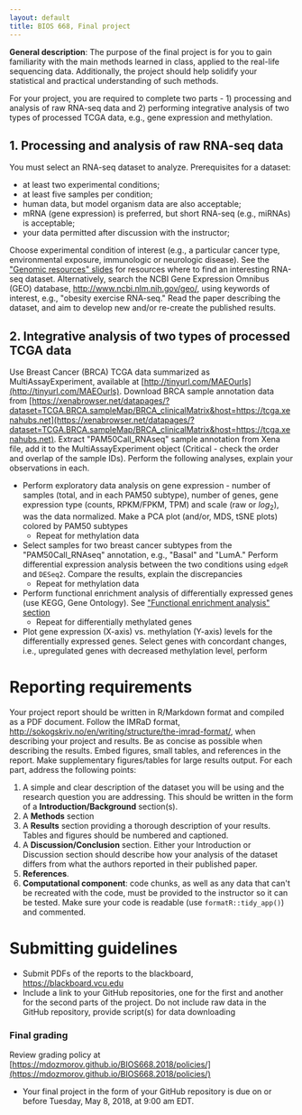 ```yaml
---
layout: default
title: BIOS 668, Final project
---
```


**General description**: The purpose of the final project is for you to gain familiarity with the main methods learned in class, applied to the real-life sequencing data. Additionally, the project should help solidify your statistical and practical understanding of such methods.

For your project, you are required to complete two parts - 1) processing and analysis of raw RNA-seq data and 2) performing integrative analysis of two types of processed TCGA data, e.g., gene expression and methylation.

## 1. Processing and analysis of raw RNA-seq data

You must select an RNA-seq dataset to analyze. Prerequisites for a dataset: 

- at least two experimental conditions;
- at least five samples per condition;
- human data, but model organism data are also acceptable;
- mRNA (gene expression) is preferred, but short RNA-seq (e.g., miRNAs) is acceptable;
- your data permitted after discussion with the instructor;

Choose experimental condition of interest (e.g., a particular cancer type, environmental exposure, immunologic or neurologic disease). See the ["Genomic resources" slides]({{site.baseurl}}/assets/03_Genomic_resources/02_Genomic_Resources.pdf) for resources where to find an interesting RNA-seq dataset. Alternatively, search the NCBI Gene Expression Omnibus (GEO) database, <http://www.ncbi.nlm.nih.gov/geo/>, using keywords of interest, e.g., "obesity exercise RNA-seq." Read the paper describing the dataset, and aim to develop new and/or re-create the published results.

## 2. Integrative analysis of two types of processed TCGA data

Use Breast Cancer (BRCA) TCGA data summarized as MultiAssayExperiment, available at [http://tinyurl.com/MAEOurls](http://tinyurl.com/MAEOurls). Download BRCA sample annotation data from [https://xenabrowser.net/datapages/?dataset=TCGA.BRCA.sampleMap/BRCA_clinicalMatrix&host=https://tcga.xenahubs.net](https://xenabrowser.net/datapages/?dataset=TCGA.BRCA.sampleMap/BRCA_clinicalMatrix&host=https://tcga.xenahubs.net). Extract "PAM50Call_RNAseq" sample annotation from Xena file, add it to the MultiAssayExperiment object (Critical - check the order and overlap of the sample IDs). Perform the following analyses, explain your observations in each.

- Perform exploratory data analysis on gene expression - number of samples (total, and in each PAM50 subtype), number of genes, gene expression type (counts, RPKM/FPKM, TPM) and scale (raw or $log_2$), was the data normalized. Make a PCA plot (and/or, MDS, tSNE plots) colored by PAM50 subtypes
    - Repeat for methylation data
- Select samples for two breast cancer subtypes from the "PAM50Call_RNAseq" annotation, e.g., "Basal" and "LumA." Perform differential expression analysis between the two conditions using `edgeR` and `DESeq2`. Compare the results, explain the discrepancies
    - Repeat for methylation data
- Perform functional enrichment analysis of differentially expressed genes (use KEGG, Gene Ontology). See ["Functional enrichment analysis" section](https://mdozmorov.github.io/BIOS567.2017/syllabus/)
    - Repeat for differentially methylated genes
- Plot gene expression (X-axis) vs. methylation (Y-axis) levels for the differentially expressed genes. Select genes with concordant changes, i.e., upregulated genes with decreased methylation level, perform 

# Reporting requirements

Your project report should be written in R/Markdown format and compiled as a PDF document. Follow the IMRaD format, <http://sokogskriv.no/en/writing/structure/the-imrad-format/>, when describing your project and results. Be as concise as possible when describing the results. Embed figures, small tables, and references in the report. Make supplementary figures/tables for large results output. For each part, address the following points:

1. A simple and clear description of the dataset you will be using and the research question you are addressing. This should be written in the form of a **Introduction/Background** section(s).
2. A **Methods** section
3. A **Results** section providing a thorough description of your results. Tables and figures should be numbered and captioned.
4. A **Discussion/Conclusion** section. Either your Introduction or Discussion section should describe how your analysis of the dataset differs from what the authors reported in their published paper.
5. **References**.
6. **Computational component**: code chunks, as well as any data that can't be recreated with the code, must be provided to the instructor so it can be tested. Make sure your code is readable (use `formatR::tidy_app()`) and commented.

# Submitting guidelines

- Submit PDFs of the reports to the blackboard, https://blackboard.vcu.edu
- Include a link to your GitHub repositories, one for the first and another for the second parts of the project. Do not include raw data in the GitHub repository, provide script(s) for data downloading


### Final grading

Review grading policy at [https://mdozmorov.github.io/BIOS668.2018/policies/](https://mdozmorov.github.io/BIOS668.2018/policies/)

- Your final project in the form of your GitHub repository is due on or before Tuesday, May 8, 2018, at 9:00 am EDT.

<!--
- Following the submission, you will be assigned to grade one of your peer's project.  
    - The peer-to-peer assignment will be sent through Blackboard.
    - Clone your peer's repository on your computer and knit the final project document.
    - Learn from the code and critically assess each section of the final project (Introduction, each Method/Results subsections, etc.).
    - Critically assess each section as "pass," "fail," "marginal," briefly noting the rationale for the assessment.
    - The goal of your assessment is to learn from the work of others.  
- Your assessment is due to be submitted through Blackboard on or before Monday, December 18th, 9:00 am.
- The instructor will formally grade each project, taking your assessment into consideration. 
-->

<!--
- Your final project will be graded on or before Monday, December 18th, 9:00 am

- The final grades will be entered into the system on or before Tuesday, December 19th, 4:00 pm.
-->